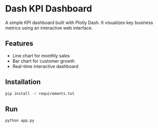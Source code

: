 # Dash KPI Dashboard

A simple KPI dashboard built with Plotly Dash. It visualizes key business metrics using an interactive web interface.

## Features
- Line chart for monthly sales
- Bar chart for customer growth
- Real-time interactive dashboard

## Installation
```bash
pip install -r requirements.txt
```

## Run
```bash
python app.py
```
